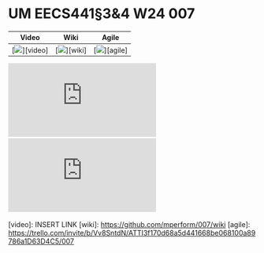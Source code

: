 # UM EECS441§3&4 W24 007

| Video  |  Wiki |  Agile |
|:-----:|:-----:|:--------:|
|[<img src="https://youtu.be/foQwZhJGjQo">][video]|[<img src="https://github.com/mperform/007/wiki">][wiki]|[<img src="https://trello.com/invite/b/Vv8SntdN/ATTI3f170d68a5d441668be068100a89786a1D63D4C5/007">][agile]|

![Elevator Pitch](https://github.com/mperform/007/blob/main/.github/images/ElevatorPitch.pdf)
![Team](https://raw.githubusercontent.com/mperform/007/blob/main/.github/images/team.pdf)

[video]: INSERT LINK
[wiki]: https://github.com/mperform/007/wiki
[agile]: https://trello.com/invite/b/Vv8SntdN/ATTI3f170d68a5d441668be068100a89786a1D63D4C5/007



